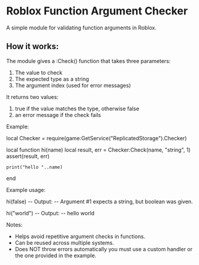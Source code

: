 # Roblox Function Argument Checker

A simple module for validating function arguments in Roblox.

## How it works:

The module gives a :Check() function that takes three parameters:

1. The value to check  
2. The expected type as a string
3. The argument index (used for error messages)

It returns two values:
1. true if the value matches the type, otherwise false
2. an error message if the check fails

Example:

local Checker = require(game:GetService("ReplicatedStorage").Checker)

local function hi(name)
	local result, err = Checker:Check(name, "string", 1)
	assert(result, err)

	print("hello "..name)
end

Example usage:

hi(false)
-- Output:
-- Argument #1 expects a string, but boolean was given.

hi("world")
-- Output:
-- hello world

Notes:

- Helps avoid repetitive argument checks in functions.
- Can be reused across multiple systems.
- Does NOT throw errors automatically you must use a custom handler or the one provided in the example.
